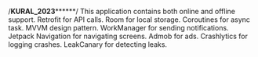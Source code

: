 /******************KURAL_2023************************/
This application contains both online and offline support.
Retrofit for API calls.
Room for local storage.
Coroutines for async task.
MVVM design pattern.
WorkManager for sending notifications.
Jetpack Navigation for navigating screens.
Admob for ads.
Crashlytics for logging crashes.
LeakCanary for detecting leaks.
